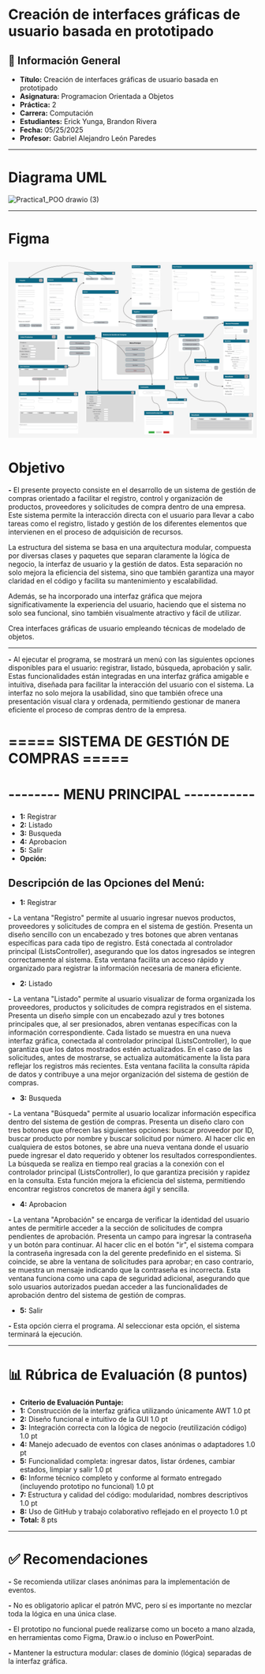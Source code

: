 # Creación de interfaces gráficas de usuario basada en prototipado

## 📌 Información General

- **Título:**  Creación de interfaces gráficas de usuario basada en prototipado
- **Asignatura:** Programacion Orientada a Objetos
- **Práctica:** 2
- **Carrera:** Computación
- **Estudiantes:** Erick Yunga, Brandon Rivera
- **Fecha:** 05/25/2025
- **Profesor:** Gabriel Alejandro León Paredes


---
# Diagrama UML

![Practica1_POO drawio (3)](https://github.com/user-attachments/assets/9a649960-3820-427a-8390-1aa7a4e4edd2)

---
# Figma
![img.png](img.png)
---
# Objetivo
**-** El presente proyecto consiste en el desarrollo de un sistema de gestión de compras orientado a facilitar el registro, control y organización de productos, proveedores y solicitudes de compra dentro de una empresa. Este sistema permite la interacción directa con el usuario para llevar a cabo tareas como el registro, listado y gestión de los diferentes elementos que intervienen en el proceso de adquisición de recursos.

La estructura del sistema se basa en una arquitectura modular, compuesta por diversas clases y paquetes que separan claramente la lógica de negocio, la interfaz de usuario y la gestión de datos. Esta separación no solo mejora la eficiencia del sistema, sino que también garantiza una mayor claridad en el código y facilita su mantenimiento y escalabilidad.

Además, se ha incorporado una interfaz gráfica que mejora significativamente la experiencia del usuario, haciendo que el sistema no solo sea funcional, sino también visualmente atractivo y fácil de utilizar.

Crea interfaces gráficas de usuario empleando técnicas de modelado de objetos.

---
**-** Al ejecutar el programa, se mostrará un menú con las siguientes opciones disponibles para el usuario: registrar, listado, búsqueda, aprobación y salir. Estas funcionalidades están integradas en una interfaz gráfica amigable e intuitiva, diseñada para facilitar la interacción del usuario con el sistema. La interfaz no solo mejora la usabilidad, sino que también ofrece una presentación visual clara y ordenada, permitiendo gestionar de manera eficiente el proceso de compras dentro de la empresa.
# ===== SISTEMA DE GESTIÓN DE COMPRAS  =====
# -------- MENU PRINCIPAL -----------
- **1:** Registrar
- **2:** Listado
- **3:** Busqueda
- **4:** Aprobacion
- **5:** Salir
- **Opción:**

## Descripción de las Opciones del Menú:
- **1:** Registrar

**-** La ventana "Registro" permite al usuario ingresar nuevos productos, proveedores y solicitudes de compra en el sistema de gestión. Presenta un diseño sencillo con un encabezado y tres botones que abren ventanas específicas para cada tipo de registro. Está conectada al controlador principal (ListsController), asegurando que los datos ingresados se integren correctamente al sistema. Esta ventana facilita un acceso rápido y organizado para registrar la información necesaria de manera eficiente.

- **2:** Listado

**-** La ventana "Listado" permite al usuario visualizar de forma organizada los proveedores, productos y solicitudes de compra registrados en el sistema. Presenta un diseño simple con un encabezado azul y tres botones principales que, al ser presionados, abren ventanas específicas con la información correspondiente. Cada listado se muestra en una nueva interfaz gráfica, conectada al controlador principal (ListsController), lo que garantiza que los datos mostrados estén actualizados. En el caso de las solicitudes, antes de mostrarse, se actualiza automáticamente la lista para reflejar los registros más recientes. Esta ventana facilita la consulta rápida de datos y contribuye a una mejor organización del sistema de gestión de compras.

- **3:** Busqueda

**-** La ventana "Búsqueda" permite al usuario localizar información específica dentro del sistema de gestión de compras. Presenta un diseño claro con tres botones que ofrecen las siguientes opciones: buscar proveedor por ID, buscar producto por nombre y buscar solicitud por número. Al hacer clic en cualquiera de estos botones, se abre una nueva ventana donde el usuario puede ingresar el dato requerido y obtener los resultados correspondientes. La búsqueda se realiza en tiempo real gracias a la conexión con el controlador principal (ListsController), lo que garantiza precisión y rapidez en la consulta. Esta función mejora la eficiencia del sistema, permitiendo encontrar registros concretos de manera ágil y sencilla.

- **4:** Aprobacion

**-** La ventana "Aprobación" se encarga de verificar la identidad del usuario antes de permitirle acceder a la sección de solicitudes de compra pendientes de aprobación. Presenta un campo para ingresar la contraseña y un botón para continuar. Al hacer clic en el botón "ir", el sistema compara la contraseña ingresada con la del gerente predefinido en el sistema. Si coincide, se abre la ventana de solicitudes para aprobar; en caso contrario, se muestra un mensaje indicando que la contraseña es incorrecta. Esta ventana funciona como una capa de seguridad adicional, asegurando que solo usuarios autorizados puedan acceder a las funcionalidades de aprobación dentro del sistema de gestión de compras.

- **5:** Salir

**-** Esta opción cierra el programa. Al seleccionar esta opción, el sistema terminará la ejecución.


---

# 📊 Rúbrica de Evaluación (8 puntos)
- **Criterio de Evaluación	Puntaje:**
- **1:** Construcción de la interfaz gráfica utilizando únicamente AWT	1.0 pt
- **2:** Diseño funcional e intuitivo de la GUI	1.0 pt
- **3:** Integración correcta con la lógica de negocio (reutilización código)	1.0 pt
- **4:** Manejo adecuado de eventos con clases anónimas o adaptadores	1.0 pt
- **5:** Funcionalidad completa: ingresar datos, listar órdenes, cambiar estados, limpiar y salir	1.0 pt
- **6:** Informe técnico completo y conforme al formato entregado (incluyendo prototipo no funcional)	1.0 pt
- **7:** Estructura y calidad del código: modularidad, nombres descriptivos	1.0 pt
- **8:** Uso de GitHub y trabajo colaborativo reflejado en el proyecto	1.0 pt
- **Total:**	8 pts

---
# ✅ Recomendaciones
**-** Se recomienda utilizar clases anónimas para la implementación de eventos.

**-** No es obligatorio aplicar el patrón MVC, pero sí es importante no mezclar toda la lógica en una única clase.

**-** El prototipo no funcional puede realizarse como un boceto a mano alzada, en herramientas como Figma, Draw.io o incluso en PowerPoint.

**-** Mantener la estructura modular: clases de dominio (lógica) separadas de la interfaz gráfica.





  
